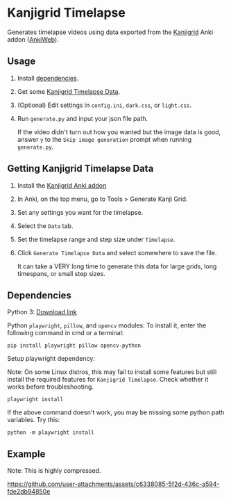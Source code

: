 # Kanjigrid Timelapse

Generates timelapse videos using data exported from the [Kanjigrid](https://github.com/Kuuuube/kanjigrid) Anki addon ([AnkiWeb](https://ankiweb.net/shared/info/1610304449)).

## Usage

1. Install [dependencies](#dependencies).

2. Get some [Kanjigrid Timelapse Data](#getting-kanjigrid-timelapse-data).

3. (Optional) Edit settings in `config.ini`, `dark.css`, or `light.css`.

4. Run `generate.py` and input your json file path.

    If the video didn't turn out how you wanted but the image data is good, answer `y` to the `Skip image generation` prompt when running `generate.py`.

## Getting Kanjigrid Timelapse Data

1. Install the [Kanjigrid Anki addon](https://github.com/Kuuuube/kanjigrid/blob/master/README.md#installation)

2. In Anki, on the top menu, go to Tools > Generate Kanji Grid.

3. Set any settings you want for the timelapse.

4. Select the `Data` tab.

5. Set the timelapse range and step size under `Timelapse`.

6. Click `Generate Timelapse Data` and select somewhere to save the file.

    It can take a VERY long time to generate this data for large grids, long timespans, or small step sizes.

## Dependencies

Python 3: [Download link](https://www.python.org/downloads/)

Python `playwright`, `pillow`, and `opencv` modules: To install it, enter the following command in cmd or a terminal:

```
pip install playwright pillow opencv-python
```

Setup playwright dependency:

Note: On some Linux distros, this may fail to install some features but still install the required features for `Kanjigrid Timelapse`. Check whether it works before troubleshooting.

```
playwright install
```

If the above command doesn't work, you may be missing some python path variables. Try this:

```
python -m playwright install
```

## Example

Note: This is highly compressed.

https://github.com/user-attachments/assets/c6338085-5f2d-436c-a594-fde2db94850e

